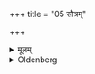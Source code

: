 +++
title = "05 सौत्रम्"

+++

<details><summary>मूलम्</summary>

सौत्रम् ५
</details>

<details><summary>Oldenberg</summary>

5. If he suspends it round his neck and raises the right arm (so as to wear the cord on his left shoulder), he becomes yajñopavītin.
</details>

